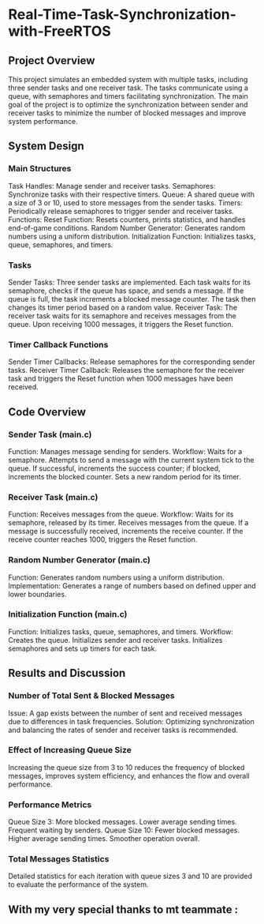 # Real-Time-Task-Synchronization-with-FreeRTOS

## Project Overview
This project simulates an embedded system with multiple tasks, including three sender tasks and one receiver task. The tasks communicate using a queue, with semaphores and timers facilitating synchronization. The main goal of the project is to optimize the synchronization between sender and receiver tasks to minimize the number of blocked messages and improve system performance.

## System Design
### Main Structures
Task Handles: Manage sender and receiver tasks.
Semaphores: Synchronize tasks with their respective timers.
Queue: A shared queue with a size of 3 or 10, used to store messages from the sender tasks.
Timers: Periodically release semaphores to trigger sender and receiver tasks.
Functions:
Reset Function: Resets counters, prints statistics, and handles end-of-game conditions.
Random Number Generator: Generates random numbers using a uniform distribution.
Initialization Function: Initializes tasks, queue, semaphores, and timers.

### Tasks
Sender Tasks:
Three sender tasks are implemented.
Each task waits for its semaphore, checks if the queue has space, and sends a message.
If the queue is full, the task increments a blocked message counter.
The task then changes its timer period based on a random value.
Receiver Task:
The receiver task waits for its semaphore and receives messages from the queue.
Upon receiving 1000 messages, it triggers the Reset function.

### Timer Callback Functions
Sender Timer Callbacks: Release semaphores for the corresponding sender tasks.
Receiver Timer Callback: Releases the semaphore for the receiver task and triggers the Reset function when 1000 messages have been received.
## Code Overview
### Sender Task (main.c)
Function: Manages message sending for senders.
Workflow:
Waits for a semaphore.
Attempts to send a message with the current system tick to the queue.
If successful, increments the success counter; if blocked, increments the blocked counter.
Sets a new random period for its timer.
### Receiver Task (main.c)
Function: Receives messages from the queue.
Workflow:
Waits for its semaphore, released by its timer.
Receives messages from the queue.
If a message is successfully received, increments the receive counter.
If the receive counter reaches 1000, triggers the Reset function.
### Random Number Generator (main.c)
Function: Generates random numbers using a uniform distribution.
Implementation:
Generates a range of numbers based on defined upper and lower boundaries.
### Initialization Function (main.c)
Function: Initializes tasks, queue, semaphores, and timers.
Workflow:
Creates the queue.
Initializes sender and receiver tasks.
Initializes semaphores and sets up timers for each task.

## Results and Discussion
### Number of Total Sent & Blocked Messages
Issue: A gap exists between the number of sent and received messages due to differences in task frequencies.
Solution: Optimizing synchronization and balancing the rates of sender and receiver tasks is recommended.
### Effect of Increasing Queue Size
Increasing the queue size from 3 to 10 reduces the frequency of blocked messages, improves system efficiency, and enhances the flow and overall performance.
### Performance Metrics
Queue Size 3:
More blocked messages.
Lower average sending times.
Frequent waiting by senders.
Queue Size 10:
Fewer blocked messages.
Higher average sending times.
Smoother operation overall.
### Total Messages Statistics
Detailed statistics for each iteration with queue sizes 3 and 10 are provided to evaluate the performance of the system.

## With my very special thanks to mt teammate :
